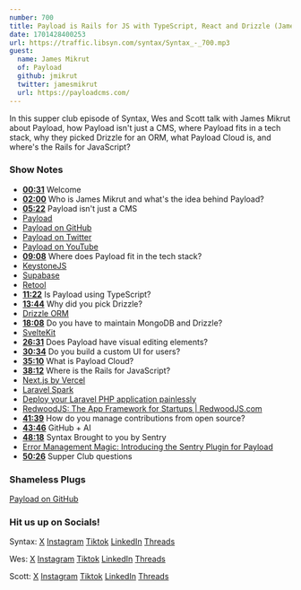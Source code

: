 ```yaml
---
number: 700
title: Payload is Rails for JS with TypeScript, React and Drizzle (James Mikrut)
date: 1701428400253
url: https://traffic.libsyn.com/syntax/Syntax_-_700.mp3
guest:
  name: James Mikrut
  of: Payload
  github: jmikrut
  twitter: jamesmikrut
  url: https://payloadcms.com/
---
```


In this supper club episode of Syntax, Wes and Scott talk with James Mikrut about Payload, how Payload isn't just a CMS, where Payload fits in a tech stack, why they picked Drizzle for an ORM, what Payload Cloud is, and where's the Rails for JavaScript?

### Show Notes

- **[00:31](#t=00:31)** Welcome
- **[02:00](#t=02:00)** Who is James Mikrut and what's the idea behind Payload?
- **[05:22](#t=05:22)** Payload isn't just a CMS
- [Payload](https://payloadcms.com)
- [Payload on GitHub](https://github.com/payloadcms/payload)
- [Payload on Twitter](https://twitter.com/payloadcms)
- [Payload on YouTube](https://www.youtube.com/@payloadcms)
- **[09:08](#t=09:08)** Where does Payload fit in the tech stack?
- [KeystoneJS](https://keystonejs.com/)
- [Supabase](https://supabase.com/)
- [Retool](https://retool.com/)
- **[11:22](#t=11:22)** Is Payload using TypeScript?
- **[13:44](#t=13:44)** Why did you pick Drizzle?
- [Drizzle ORM](https://orm.drizzle.team/)
- **[18:08](#t=18:08)** Do you have to maintain MongoDB and Drizzle?
- [SvelteKit](https://kit.svelte.dev/)
- **[26:31](#t=26:31)** Does Payload have visual editing elements?
- **[30:34](#t=30:34)** Do you build a custom UI for users?
- **[35:10](#t=35:10)** What is Payload Cloud?
- **[38:12](#t=38:12)** Where is the Rails for JavaScript?
- [Next.js by Vercel](https://nextjs.org/)
- [Laravel Spark](https://spark.laravel.com/)
- [Deploy your Laravel PHP application painlessly](https://forge.laravel.com/)
- [RedwoodJS: The App Framework for Startups | RedwoodJS.com](https://redwoodjs.com/)
- **[41:39](#t=41:39)** How do you manage contributions from open source?
- **[43:46](#t=43:46)** GitHub + AI
- **[48:18](#t=48:18)** Syntax Brought to you by Sentry
- [Error Management Magic: Introducing the Sentry Plugin for Payload](https://payloadcms.com/blog/error-management-magic-introducing-the-sentry-plugin-for-payload)
- **[50:26](#t=50:26)** Supper Club questions

### Shameless Plugs

[Payload on GitHub](https://github.com/payloadcms/payload)

### Hit us up on Socials!

Syntax: [X](https://twitter.com/syntaxfm) [Instagram](https://www.instagram.com/syntax_fm/) [Tiktok](https://www.tiktok.com/@syntaxfm) [LinkedIn](https://www.linkedin.com/company/96077407/admin/feed/posts/) [Threads](https://www.threads.net/@syntax_fm)

Wes: [X](https://twitter.com/wesbos) [Instagram](https://www.instagram.com/wesbos/) [Tiktok](https://www.tiktok.com/@wesbos) [LinkedIn](https://www.linkedin.com/in/wesbos/) [Threads](https://www.threads.net/@wesbos)

Scott: [X](https://twitter.com/stolinski) [Instagram](https://www.instagram.com/stolinski/) [Tiktok](https://www.tiktok.com/@stolinski) [LinkedIn](https://www.linkedin.com/in/stolinski/) [Threads](https://www.threads.net/@stolinski)
